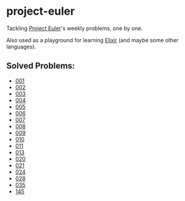 # project-euler

Tackling [Project Euler](https://projecteuler.net/)'s weekly problems, one by one.

Also used as a playground for learning [Elixir](https://elixir-lang.org/) (and maybe some other languages).

## Solved Problems:
- [001](src/001/)
- [002](src/002/)
- [003](src/003/)
- [004](src/004/)
- [005](src/005/)
- [006](src/006/)
- [007](src/007/)
- [008](src/008/)
- [009](src/009/)
- [010](src/010/)
- [011](src/011/)
- [013](src/013/)
- [020](src/020/)
- [021](src/021/)
- [024](src/024/)
- [028](src/028/)
- [035](src/035/)
- [145](src/145/)
